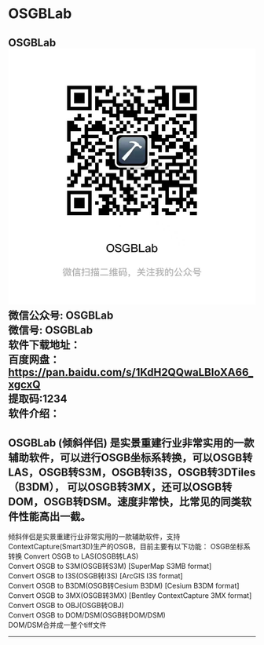 # OSGBLab
OSGBLab
<img src="https://github.com/OSGBLab/OSGBLab/raw/main/wechat.jpeg">
微信公众号: OSGBLab  
微信号: OSGBLab  
软件下载地址：  
百度网盘：https://pan.baidu.com/s/1KdH2QQwaLBloXA66_xgcxQ    
提取码:1234  
软件介绍：
----------------------------------------------------------------------

OSGBLab (倾斜伴侣) 是实景重建行业非常实用的一款辅助软件，可以进行OSGB坐标系转换，可以OSGB转LAS，OSGB转S3M，OSGB转I3S，OSGB转3DTiles（B3DM），
可以OSGB转3MX，还可以OSGB转DOM，OSGB转DSM。速度非常快，比常见的同类软件性能高出一截。
-----------------------------------------------------------------------------
倾斜伴侣是实景重建行业非常实用的一款辅助软件，支持ContextCapture(Smart3D)生产的OSGB，目前主要有以下功能：
OSGB坐标系转换
Convert OSGB to LAS(OSGB转LAS)  
Convert OSGB to S3M(OSGB转S3M) [SuperMap S3MB format]  
Convert OSGB to I3S(OSGB转I3S) [ArcGIS I3S format]  
Convert OSGB to B3DM(OSGB转Cesium B3DM) [Cesium B3DM format]  
Convert OSGB to 3MX(OSGB转3MX) [Bentley ContextCapture 3MX format]  
Convert OSGB to OBJ(OSGB转OBJ)  
Convert OSGB to DOM/DSM(OSGB转DOM/DSM)  
DOM/DSM合并成一整个tiff文件  

-----------------------------------------------------------------------------